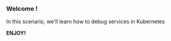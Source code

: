 
<br>

### Welcome !

In this scenario, we'll learn how to debug services in Kubernetes

**ENJOY!**
